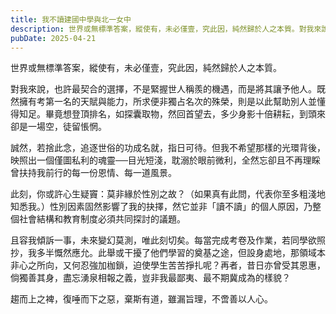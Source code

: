 ```yaml
---
title: 我不讀建國中學與北一女中
description: 世界或無標準答案，縱使有，未必僅壹，究此因，純然歸於人之本質。對我來說，也許最契合的選擇，不是緊握世人稱羨的機遇，而是將……
pubDate: 2025-04-21
---
```


世界或無標準答案，縱使有，未必僅壹，究此因，純然歸於人之本質。

對我來說，也許最契合的選擇，不是緊握世人稱羨的機遇，而是將其讓予他人。既然擁有考第一名的天賦與能力，所求便非獨占名次的殊榮，則是以此幫助別人並懂得知足。畢竟想登頂排名，如探囊取物，然回首望去，多少身影十倍耕耘，到頭來卻是一場空，徒留悵惘。

誠然，若捨此念，追逐世俗的功成名就，指日可待。但我不希望那樣的光環背後，映照出一個僅圖私利的魂靈──目光短淺，耽溺於眼前微利，全然忘卻且不再理睬曾扶持我前行的每一份恩情、每一道風景。

此刻，你或許心生疑竇：莫非緣於性別之故？（如果真有此問，代表你至多粗淺地知悉我。）性別因素固然影響了我的抉擇，然它並非「讀不讀」的個人原因，乃整個社會結構和教育制度必須共同探討的議題。

且容我傾訴一事，未來變幻莫測，唯此刻切矣。每當完成考卷及作業，若同學欲照抄，我多半慨然應允。此舉或干擾了他們學習的奠基之途，但設身處地，那領域本非心之所向，又何忍強加枷鎖，迫使學生苦苦掙扎呢？再者，昔日亦曾受其恩惠，倘獨善其身，盡忘湧泉相報之義，豈非我最鄙夷、最不期冀成為的樣貌？

趨而上之裨，復唾而下之惡，棄斯有道，雖漏旨理，不啻善以人心。

